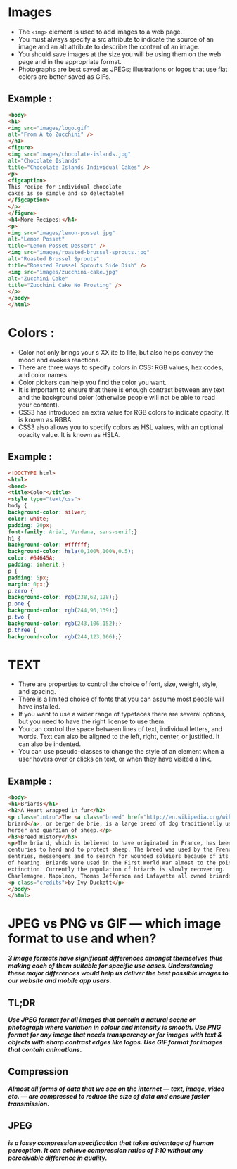 # Images #      

* The ```<img>``` element is used to add images to a
web page.
* You must always specify a src attribute to indicate the
source of an image and an alt attribute to describe the
content of an image.
* You should save images at the size you will be using
them on the web page and in the appropriate format.
* Photographs are best saved as JPEGs; illustrations or
logos that use flat colors are better saved as GIFs.

## Example : 
```html
<body>
<h1>
<img src="images/logo.gif"
alt="From A to Zucchini" />
</h1>
<figure>
<img src="images/chocolate-islands.jpg"
alt="Chocolate Islands"
title="Chocolate Islands Individual Cakes" />
<p>
<figcaption>
This recipe for individual chocolate
cakes is so simple and so delectable!
</figcaption>
</p>
</figure>
<h4>More Recipes:</h4>
<p>
<img src="images/lemon-posset.jpg"
alt="Lemon Posset"
title="Lemon Posset Dessert" />
<img src="images/roasted-brussel-sprouts.jpg"
alt="Roasted Brussel Sprouts"
title="Roasted Brussel Sprouts Side Dish" />
<img src="images/zucchini-cake.jpg"
alt="Zucchini Cake"
title="Zucchini Cake No Frosting" />
</p>
</body>
</html>
```

# Colors : 

* Color not only brings your s XX ite to life, but also helps
convey the mood and evokes reactions.
* There are three ways to specify colors in CSS:
RGB values, hex codes, and color names.
* Color pickers can help you find the color you want.
* It is important to ensure that there is enough contrast
between any text and the background color (otherwise
people will not be able to read your content).
* CSS3 has introduced an extra value for RGB colors to
indicate opacity. It is known as RGBA.
* CSS3 also allows you to specify colors as HSL values,
with an optional opacity value. It is known as HSLA.

## Example :  
```html
<!DOCTYPE html>
<html>
<head>
<title>Color</title>
<style type="text/css">
body {
background-color: silver;
color: white;
padding: 20px;
font-family: Arial, Verdana, sans-serif;}
h1 {
background-color: #ffffff;
background-color: hsla(0,100%,100%,0.5);
color: #64645A;
padding: inherit;}
p {
padding: 5px;
margin: 0px;}
p.zero {
background-color: rgb(238,62,128);}
p.one {
background-color: rgb(244,90,139);}
p.two {
background-color: rgb(243,106,152);}
p.three {
background-color: rgb(244,123,166);}
```

# TEXT

* There are properties to control the choice of font, size,
weight, style, and spacing.
* There is a limited choice of fonts that you can assume
most people will have installed.
* If you want to use a wider range of typefaces there are
several options, but you need to have the right license
to use them.
* You can control the space between lines of text,
individual letters, and words. Text can also be aligned
to the left, right, center, or justified. It can also be
indented.
* You can use pseudo-classes to change the style of an
element when a user hovers over or clicks on text, or
when they have visited a link.

## Example : 
```html 
<body>
<h1>Briards</h1>
<h2>A Heart wrapped in fur</h2>
<p class="intro">The <a class="breed" href="http://en.wikipedia.org/wikiBriard">
briard</a>, or berger de brie, is a large breed of dog traditionally used as a
herder and guardian of sheep.</p>
<h3>Breed History</h3>
<p>The briard, which is believed to have originated in France, has been bred for
centuries to herd and to protect sheep. The breed was used by the French Army as
sentries, messengers and to search for wounded soldiers because of its fine sense
of hearing. Briards were used in the First World War almost to the point of
extinction. Currently the population of briards is slowly recovering.
Charlemagne, Napoleon, Thomas Jefferson and Lafayette all owned briards.</p>
<p class="credits">by Ivy Duckett</p>
</body>
</html>
```

# JPEG vs PNG vs GIF — which image format to use and when?

***3 image formats have significant differences amongst themselves thus making each of them suitable for specific use cases. Understanding these major differences would help us deliver the best possible images to our website and mobile app users.***

## TL;DR
***Use JPEG format for all images that contain a natural scene or photograph where variation in colour and intensity is smooth. Use PNG format for any image that needs transparency or for images with text & objects with sharp contrast edges like logos. Use GIF format for images that contain animations.***

## Compression
***Almost all forms of data that we see on the internet — text, image, video etc. — are compressed to reduce the size of data and ensure faster transmission.***

## JPEG 
***is a lossy compression specification that takes advantage of human perception. It can achieve compression ratios of 1:10 without any perceivable difference in quality.***